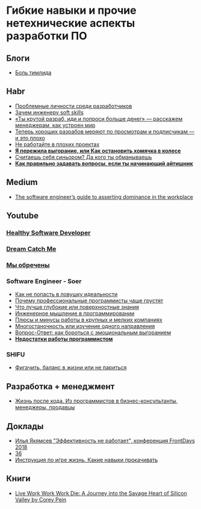 # Гибкие навыки и прочие нетехнические аспекты разработки ПО
## Блоги
- [Боль тимлида](https://datanerd.ru/tags/bol-timlida/)
## Habr
- [Проблемные личности среди разработчиков](https://habr.com/post/431534)
- [Зачем инженеру soft skills](https://habr.com/company/epam_systems/blog/418621/)
- [«Ты крутой разраб, иди и попроси больше денег» — расскажем менеджерам, как устроен мир](https://habr.com/ru/post/432052/)
- [Теперь хороших разрабов меряют по просмотрам и подписчикам — и это плохо](https://habr.com/ru/post/451812/)
- [Не работайте в плохих проектах](https://habr.com/ru/post/463411/)
- [**Я пережила выгорание, или Как остановить хомячка в колесе**](https://habr.com/ru/post/468321/)
- [Считаешь себя синьором? Да кого ты обманываешь](https://habr.com/ru/post/497602/)
- **[Как правильно задавать вопросы, если ты начинающий айтишник](https://habr.com/ru/post/460221/)**
## Medium
- [The software engineer’s guide to asserting dominance in the workplace](https://medium.com/feature-creep/the-software-engineer-s-guide-to-asserting-office-dominance-ddea7b598df7)

## Youtube
### [Healthy Software Developer](https://www.youtube.com/c/JaymeEdwardsMedia/videos)
### [Dream Catch Me](https://www.youtube.com/channel/UCRA6oTtjvFcg_eNHWru6Ngw)
### [Мы обречены](https://www.youtube.com/watch?v=kS49Rw5gxVg)
### Software Engineer - Soer
- [Как не попасть в ловушку идеальности](https://www.youtube.com/watch?v=MoBMgyqGLTs)
- [Почему профессиональные программисты чаще грустят](https://www.youtube.com/watch?v=Oj5yCG__sWk)
- [Что лучше глубокие или поверхностные знания](https://www.youtube.com/watch?v=4PDeWha43hQ)
- [Инженерное мышление в программировании](https://www.youtube.com/watch?v=j6_rQZmYw_c)
- [Плюсы и минусы работы в крупных и мелких компаниях](https://www.youtube.com/watch?v=Xc2O7mwVqCM)
- [Многостаночность или изучение одного направления](https://www.youtube.com/watch?v=Bh1bwVrQGdM)
- [Вопрос-Ответ: как бороться с эмоциональным выгоранием](https://www.youtube.com/watch?v=8s13Rr4wHs8)
- [**Недостатки работы программистом**](https://www.youtube.com/watch?v=1iJCowlrCeM)
### SHIFU
- [Фигачить, баланс в жизни или не париться](https://www.youtube.com/watch?v=ilobkV-WjaQ)
## Разработка + менеджмент
- [Жизнь после кода. Из программистов в бизнес-консультанты, менеджеры, продавцы](https://dataart.ru/news/zhizn-posle-koda-iz-programmistov-v-biznes-konsul-tanty-menedzhery-prodavtsy/)
## Доклады
- [Илья Якямсев "Эффективность не работает", конференция FrontDays 2018](https://www.youtube.com/watch?v=K6oZuB8_dU8)
- [36](https://www.youtube.com/watch?v=nIFClfBXuIQ)
- [Инструкция по игре жизнь. Какие навыки прокачивать](https://www.youtube.com/watch?v=cqvArN_aMHY)
## Книги
- [Live Work Work Work Die: A Journey into the Savage Heart of Silicon Valley
by Corey Pein](https://www.goodreads.com/book/show/35684687-live-work-work-work-die)

